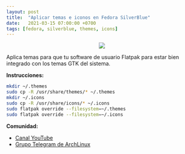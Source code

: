 ```yaml
---
layout: post
title:  "Aplicar temas e iconos en Fedora SilverBlue"
date:   2021-03-15 07:00:00 +0700
tags: [fedora, silverblue, themes, icons]
---
```


<center>
<img src="https://raw.githubusercontent.com/mxhectorvega/mxhectorvega.github.io/master/_posts/temas-para-silverblue/theme.jpg" style="max-width:60%;width:auto;height:auto;">
</center>

Aplica temas para que tu software de usuario Flatpak para estar bien integrado con los temas GTK del sistema.

**Instrucciones:**
```bash
mkdir ~/.themes
sudo cp -R /usr/share/themes/* ~/.themes
mkdir ~/.icons
sudo cp -R /usr/share/icons/* ~/.icons
sudo flatpak override --filesystem=~/.themes
sudo flatpak override --filesystem=~/.icons
```

**Comunidad:**
- [Canal YouTube](https://youtube.com/mxhectorvega)
- [Grupo Telegram de ArchLinux](https://t.me/fedoralinuxes)

